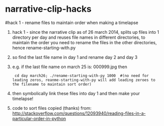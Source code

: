 narrative-clip-hacks
====================

#hack 1 - rename files to maintain order when making a timelapse

1. hack 1 - since the narrative clip as of 26 march 2014, splits up files into 1 directory per day and reuses file names in different directories, to maintain the order you need to rename the files in the other directories, hence rename-starting-with.py
2. so find the last file name in day 1 and rename day 2 and day 3
3. e.g. if the last file name on march 25 is: 000999.jpg then 

        cd day march26; ./rename-starting-with-py 1000  #(no need for leading zeros, reanme-starting-with-py will add leading zeroes to the filename to maintain sort order)

5. then symbolically link these files into day 1 and then make your timelapse!
6. code to sort files copied (thanks) from: http://stackoverflow.com/questions/12093940/reading-files-in-a-particular-order-in-python
